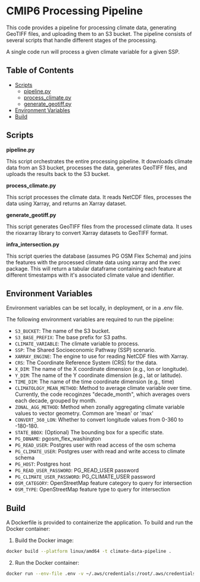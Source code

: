 # CMIP6 Processing Pipeline

This code provides a pipeline for processing climate data, generating GeoTIFF files, and uploading them to an S3 bucket. The pipeline consists of several scripts that handle different stages of the processing.

A single code run will process a given climate variable for a given SSP.

## Table of Contents

- [Scripts](#scripts)
    - [pipeline.py](#pipelinepy)
    - [process_climate.py](#process_climatepy)
    - [generate_geotiff.py](#generate_geotiffpy)
- [Environment Variables](#environment-variables)
- [Build](#build)

## Scripts

**pipeline.py**

This script orchestrates the entire processing pipeline. It downloads climate data from an S3 bucket, processes the data, generates GeoTIFF files, and uploads the results back to the S3 bucket.

**process_climate.py**

This script processes the climate data. It reads NetCDF files, processes the data using Xarray, and returns an Xarray dataset.

**generate_geotiff.py**

This script generates GeoTIFF files from the processed climate data. It uses the rioxarray library to convert Xarray datasets to GeoTIFF format.

**infra_intersection.py**

This script queries the database (assumes PG OSM Flex Schema) and joins the features with the processed climate data using xarray and the xvec package. This will return a tabular dataframe containing each feature at different timestamps with it's associated climate value and identifier.

## Environment Variables
Environment variables can be set locally, in deployment, or in a .env file.

The following environment variables are required to run the pipeline:

- `S3_BUCKET`: The name of the S3 bucket.
- `S3_BASE_PREFIX`: The base prefix for S3 paths.
- `CLIMATE_VARIABLE`: The climate variable to process.
- `SSP`: The Shared Socioeconomic Pathway (SSP) scenario.
- `XARRAY_ENGINE`: The engine to use for reading NetCDF files with Xarray.
- `CRS`: The Coordinate Reference System (CRS) for the data.
- `X_DIM`: The name of the X coordinate dimension (e.g., lon or longitude).
- `Y_DIM`: The name of the Y coordinate dimension (e.g., lat or latitude).
- `TIME_DIM`: The name of the time coordinate dimension (e.g., time)
- `CLIMATOLOGY_MEAN_METHOD`: Method to average climate variable over time. Currently, the code recoginzes "decade_month", which averages overs each decade, grouped by month. 
- `ZONAL_AGG_METHOD`: Method when zonally aggregating climate variable values to vector geometry. Common are 'mean' or 'max'
- `CONVERT_360_LON`: Whether to convert longitude values from 0-360 to -180-180.
- `STATE_BBOX`: (Optional) The bounding box for a specific state.
- `PG_DBNAME`: pgosm_flex_washington
- `PG_READ_USER`: Postgres user with read access of the osm schema
- `PG_CLIMATE_USER`: Postgres user with read and write access to climate schema
- `PG_HOST`: Postgres host
- `PG_READ_USER_PASSWORD`: PG_READ_USER password
- `PG_CLIMATE_USER_PASSWORD`: PG_CLIMATE_USER password
- `OSM_CATEGORY`: OpenStreetMap feature category to query for intersection
- `OSM_TYPE`: OpenStreetMap feature type to query for intersection

## Build

A Dockerfile is provided to containerize the application. To build and run the Docker container:

1. Build the Docker image:
```bash
docker build --platform linux/amd64 -t climate-data-pipeline .
```

2. Run the Docker container:
```bash
docker run --env-file .env -v ~/.aws/credentials:/root/.aws/credentials:ro climate-data-pipeline
```
